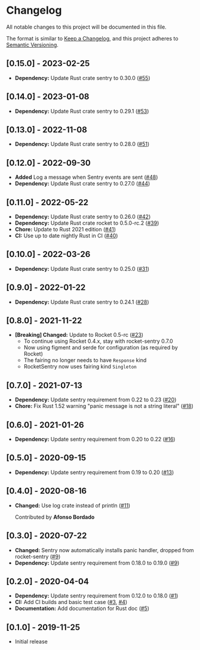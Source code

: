 # Changelog

All notable changes to this project will be documented in this file.

The format is similar to [Keep a Changelog](https://keepachangelog.com/en/1.1.0/),
and this project adheres to [Semantic Versioning](https://semver.org/spec/v2.0.0.html).

## [0.15.0] - 2023-02-25

- **Dependency:** Update Rust crate sentry to 0.30.0 ([#55](https://github.com/intgr/rocket-sentry/pull/55))

## [0.14.0] - 2023-01-08

- **Dependency:** Update Rust crate sentry to 0.29.1 ([#53](https://github.com/intgr/rocket-sentry/pull/53))

## [0.13.0] - 2022-11-08

- **Dependency:** Update Rust crate sentry to 0.28.0 ([#51](https://github.com/intgr/rocket-sentry/pull/51))

## [0.12.0] - 2022-09-30

- **Added** Log a message when Sentry events are sent ([#48](https://github.com/intgr/rocket-sentry/pull/48))
- **Dependency:** Update Rust crate sentry to 0.27.0 ([#44](https://github.com/intgr/rocket-sentry/pull/44))

## [0.11.0] - 2022-05-22

- **Dependency:** Update Rust crate sentry to 0.26.0 ([#42](https://github.com/intgr/rocket-sentry/pull/42))
- **Dependency:** Update Rust crate rocket to 0.5.0-rc.2 ([#39](https://github.com/intgr/rocket-sentry/pull/39))
- **Chore:** Update to Rust 2021 edition ([#41](https://github.com/intgr/rocket-sentry/pull/41))
- **CI:** Use up to date nightly Rust in CI ([#40](https://github.com/intgr/rocket-sentry/pull/40))

## [0.10.0] - 2022-03-26

- **Dependency:** Update Rust crate sentry to 0.25.0 ([#31](https://github.com/intgr/rocket-sentry/pull/31))

## [0.9.0] - 2022-01-22

- **Dependency:** Update Rust crate sentry to 0.24.1 ([#28](https://github.com/intgr/rocket-sentry/pull/28))

## [0.8.0] - 2021-11-22

- **[Breaking] Changed:** Update to Rocket 0.5-rc ([#23](https://github.com/intgr/rocket-sentry/pull/23))
  * To continue using Rocket 0.4.x, stay with rocket-sentry 0.7.0
  * Now using figment and serde for configuration (as required by Rocket)
  * The fairing no longer needs to have `Response` kind
  * RocketSentry now uses fairing kind `Singleton`

## [0.7.0] - 2021-07-13

- **Dependency:** Update sentry requirement from 0.22 to 0.23 ([#20](https://github.com/intgr/rocket-sentry/pull/20))
- **Chore:** Fix Rust 1.52 warning "panic message is not a string literal" ([#18](https://github.com/intgr/rocket-sentry/pull/18))

## [0.6.0] - 2021-01-26

- **Dependency:** Update sentry requirement from 0.20 to 0.22 ([#16](https://github.com/intgr/rocket-sentry/pull/16))

## [0.5.0] - 2020-09-15

- **Dependency:** Update sentry requirement from 0.19 to 0.20 ([#13](https://github.com/intgr/rocket-sentry/pull/13))

## [0.4.0] - 2020-08-16

- **Changed:** Use log crate instead of println ([#11](https://github.com/intgr/rocket-sentry/pull/11))

  Contributed by **Afonso Bordado**

## [0.3.0] - 2020-07-22

- **Changed:** Sentry now automatically installs panic handler, dropped from rocket-sentry ([#9](https://github.com/intgr/rocket-sentry/pull/9))
- **Dependency:** Update sentry requirement from 0.18.0 to 0.19.0 ([#9](https://github.com/intgr/rocket-sentry/pull/9))

## [0.2.0] - 2020-04-04

- **Dependency:** Update sentry requirement from 0.12.0 to 0.18.0 ([#1](https://github.com/intgr/rocket-sentry/pull/1))
- **CI:** Add CI builds and basic test case ([#3](https://github.com/intgr/rocket-sentry/pull/3), [#4](https://github.com/intgr/rocket-sentry/pull/4))
- **Documentation:** Add documentation for Rust doc ([#5](https://github.com/intgr/rocket-sentry/pull/5))

## [0.1.0] - 2019-11-25
- Initial release
